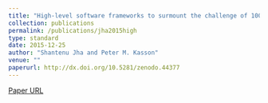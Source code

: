 ```yaml
---
title: "High-level software frameworks to surmount the challenge of 100x scaling for biomolecular simulation science"
collection: publications
permalink: /publications/jha2015high
type: standard
date: 2015-12-25
author: "Shantenu Jha and Peter M. Kasson"
venue: ""
paperurl: http://dx.doi.org/10.5281/zenodo.44377
---
```

[Paper URL](http://dx.doi.org/10.5281/zenodo.44377)
